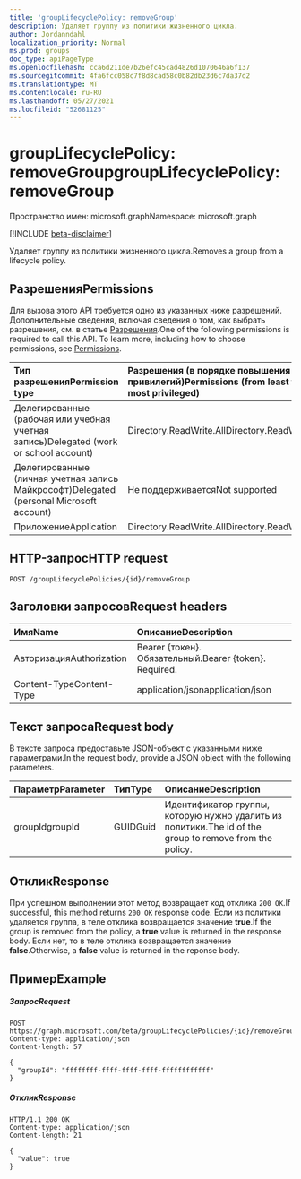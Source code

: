 ```yaml
---
title: 'groupLifecyclePolicy: removeGroup'
description: Удаляет группу из политики жизненного цикла.
author: Jordanndahl
localization_priority: Normal
ms.prod: groups
doc_type: apiPageType
ms.openlocfilehash: cca6d211de7b26efc45cad4826d1070646a6f137
ms.sourcegitcommit: 4fa6fcc058c7f8d8cad58c0b82db23d6c7da37d2
ms.translationtype: MT
ms.contentlocale: ru-RU
ms.lasthandoff: 05/27/2021
ms.locfileid: "52681125"
---
```

# <a name="grouplifecyclepolicy-removegroup"></a><span data-ttu-id="fbbc8-103">groupLifecyclePolicy: removeGroup</span><span class="sxs-lookup"><span data-stu-id="fbbc8-103">groupLifecyclePolicy: removeGroup</span></span>

<span data-ttu-id="fbbc8-104">Пространство имен: microsoft.graph</span><span class="sxs-lookup"><span data-stu-id="fbbc8-104">Namespace: microsoft.graph</span></span>

[!INCLUDE [beta-disclaimer](../../includes/beta-disclaimer.md)]

<span data-ttu-id="fbbc8-105">Удаляет группу из политики жизненного цикла.</span><span class="sxs-lookup"><span data-stu-id="fbbc8-105">Removes a group from a lifecycle policy.</span></span>

## <a name="permissions"></a><span data-ttu-id="fbbc8-106">Разрешения</span><span class="sxs-lookup"><span data-stu-id="fbbc8-106">Permissions</span></span>

<span data-ttu-id="fbbc8-p101">Для вызова этого API требуется одно из указанных ниже разрешений. Дополнительные сведения, включая сведения о том, как выбрать разрешения, см. в статье [Разрешения](/graph/permissions-reference).</span><span class="sxs-lookup"><span data-stu-id="fbbc8-p101">One of the following permissions is required to call this API. To learn more, including how to choose permissions, see [Permissions](/graph/permissions-reference).</span></span>


|<span data-ttu-id="fbbc8-109">Тип разрешения</span><span class="sxs-lookup"><span data-stu-id="fbbc8-109">Permission type</span></span>      | <span data-ttu-id="fbbc8-110">Разрешения (в порядке повышения привилегий)</span><span class="sxs-lookup"><span data-stu-id="fbbc8-110">Permissions (from least to most privileged)</span></span>              |
|:--------------------|:---------------------------------------------------------|
|<span data-ttu-id="fbbc8-111">Делегированные (рабочая или учебная учетная запись)</span><span class="sxs-lookup"><span data-stu-id="fbbc8-111">Delegated (work or school account)</span></span> | <span data-ttu-id="fbbc8-112">Directory.ReadWrite.All</span><span class="sxs-lookup"><span data-stu-id="fbbc8-112">Directory.ReadWrite.All</span></span>    |
|<span data-ttu-id="fbbc8-113">Делегированные (личная учетная запись Майкрософт)</span><span class="sxs-lookup"><span data-stu-id="fbbc8-113">Delegated (personal Microsoft account)</span></span> | <span data-ttu-id="fbbc8-114">Не поддерживается</span><span class="sxs-lookup"><span data-stu-id="fbbc8-114">Not supported</span></span> |
|<span data-ttu-id="fbbc8-115">Приложение</span><span class="sxs-lookup"><span data-stu-id="fbbc8-115">Application</span></span> |  <span data-ttu-id="fbbc8-116">Directory.ReadWrite.All</span><span class="sxs-lookup"><span data-stu-id="fbbc8-116">Directory.ReadWrite.All</span></span> |

## <a name="http-request"></a><span data-ttu-id="fbbc8-117">HTTP-запрос</span><span class="sxs-lookup"><span data-stu-id="fbbc8-117">HTTP request</span></span>
<!-- { "blockType": "ignored" } -->
```http
POST /groupLifecyclePolicies/{id}/removeGroup
```

## <a name="request-headers"></a><span data-ttu-id="fbbc8-118">Заголовки запросов</span><span class="sxs-lookup"><span data-stu-id="fbbc8-118">Request headers</span></span>

| <span data-ttu-id="fbbc8-119">Имя</span><span class="sxs-lookup"><span data-stu-id="fbbc8-119">Name</span></span> | <span data-ttu-id="fbbc8-120">Описание</span><span class="sxs-lookup"><span data-stu-id="fbbc8-120">Description</span></span> |
|:---------------|:----------|
| <span data-ttu-id="fbbc8-121">Авторизация</span><span class="sxs-lookup"><span data-stu-id="fbbc8-121">Authorization</span></span> | <span data-ttu-id="fbbc8-p102">Bearer {токен}. Обязательный.</span><span class="sxs-lookup"><span data-stu-id="fbbc8-p102">Bearer {token}. Required.</span></span> |
| <span data-ttu-id="fbbc8-124">Content-Type</span><span class="sxs-lookup"><span data-stu-id="fbbc8-124">Content-Type</span></span>  | <span data-ttu-id="fbbc8-125">application/json</span><span class="sxs-lookup"><span data-stu-id="fbbc8-125">application/json</span></span> |

## <a name="request-body"></a><span data-ttu-id="fbbc8-126">Текст запроса</span><span class="sxs-lookup"><span data-stu-id="fbbc8-126">Request body</span></span>
<span data-ttu-id="fbbc8-127">В тексте запроса предоставьте JSON-объект с указанными ниже параметрами.</span><span class="sxs-lookup"><span data-stu-id="fbbc8-127">In the request body, provide a JSON object with the following parameters.</span></span>

| <span data-ttu-id="fbbc8-128">Параметр</span><span class="sxs-lookup"><span data-stu-id="fbbc8-128">Parameter</span></span> | <span data-ttu-id="fbbc8-129">Тип</span><span class="sxs-lookup"><span data-stu-id="fbbc8-129">Type</span></span> | <span data-ttu-id="fbbc8-130">Описание</span><span class="sxs-lookup"><span data-stu-id="fbbc8-130">Description</span></span> |
|:---------------|:--------|:----------|
|<span data-ttu-id="fbbc8-131">groupId</span><span class="sxs-lookup"><span data-stu-id="fbbc8-131">groupId</span></span>|<span data-ttu-id="fbbc8-132">GUID</span><span class="sxs-lookup"><span data-stu-id="fbbc8-132">Guid</span></span>| <span data-ttu-id="fbbc8-133">Идентификатор группы, которую нужно удалить из политики.</span><span class="sxs-lookup"><span data-stu-id="fbbc8-133">The id of the group to remove from the policy.</span></span>|

## <a name="response"></a><span data-ttu-id="fbbc8-134">Отклик</span><span class="sxs-lookup"><span data-stu-id="fbbc8-134">Response</span></span>

<span data-ttu-id="fbbc8-135">При успешном выполнении этот метод возвращает код отклика `200 OK`.</span><span class="sxs-lookup"><span data-stu-id="fbbc8-135">If successful, this method returns `200 OK` response code.</span></span> <span data-ttu-id="fbbc8-136">Если из политики удаляется группа, в теле отклика возвращается значение **true**.</span><span class="sxs-lookup"><span data-stu-id="fbbc8-136">If the group is removed from the policy, a **true** value is returned in the response body.</span></span> <span data-ttu-id="fbbc8-137">Если нет, то в теле отклика возвращается значение **false**.</span><span class="sxs-lookup"><span data-stu-id="fbbc8-137">Otherwise, a **false** value is returned in the reponse body.</span></span>

## <a name="example"></a><span data-ttu-id="fbbc8-138">Пример</span><span class="sxs-lookup"><span data-stu-id="fbbc8-138">Example</span></span>

##### <a name="request"></a><span data-ttu-id="fbbc8-139">Запрос</span><span class="sxs-lookup"><span data-stu-id="fbbc8-139">Request</span></span>

<!-- {
  "blockType": "ignored",
  "name": "grouplifecyclepolicy_removegroup"
} -->
```http
POST https://graph.microsoft.com/beta/groupLifecyclePolicies/{id}/removeGroup
Content-type: application/json
Content-length: 57

{
  "groupId": "ffffffff-ffff-ffff-ffff-ffffffffffff"
}
```

##### <a name="response"></a><span data-ttu-id="fbbc8-140">Отклик</span><span class="sxs-lookup"><span data-stu-id="fbbc8-140">Response</span></span>
<!-- { "blockType": "ignored" } -->

```http
HTTP/1.1 200 OK
Content-type: application/json
Content-length: 21

{
  "value": true
}
```

<!-- uuid: 8fcb5dbc-d5aa-4681-8e31-b001d5168d79
2015-10-25 14:57:30 UTC -->
<!--
{
  "type": "#page.annotation",
  "description": "groupLifecyclePolicy: removegroup",
  "keywords": "",
  "section": "documentation",
  "tocPath": "",
  "suppressions": []
}
-->


